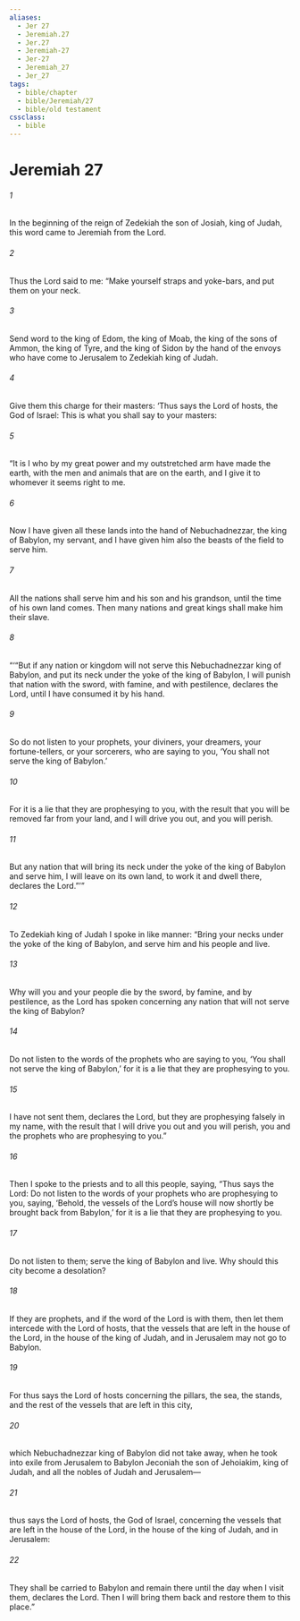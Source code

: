 ```yaml
---
aliases:
  - Jer 27
  - Jeremiah.27
  - Jer.27
  - Jeremiah-27
  - Jer-27
  - Jeremiah_27
  - Jer_27
tags:
  - bible/chapter
  - bible/Jeremiah/27
  - bible/old testament
cssclass:
  - bible
---
```


# Jeremiah 27

###### 1
In the beginning of the reign of Zedekiah the son of Josiah, king of Judah, this word came to Jeremiah from the Lord.
###### 2
Thus the Lord said to me: “Make yourself straps and yoke-bars, and put them on your neck.
###### 3
Send word to the king of Edom, the king of Moab, the king of the sons of Ammon, the king of Tyre, and the king of Sidon by the hand of the envoys who have come to Jerusalem to Zedekiah king of Judah.
###### 4
Give them this charge for their masters: ‘Thus says the Lord of hosts, the God of Israel: This is what you shall say to your masters:
###### 5
“It is I who by my great power and my outstretched arm have made the earth, with the men and animals that are on the earth, and I give it to whomever it seems right to me.
###### 6
Now I have given all these lands into the hand of Nebuchadnezzar, the king of Babylon, my servant, and I have given him also the beasts of the field to serve him.
###### 7
All the nations shall serve him and his son and his grandson, until the time of his own land comes. Then many nations and great kings shall make him their slave.
###### 8
“‘“But if any nation or kingdom will not serve this Nebuchadnezzar king of Babylon, and put its neck under the yoke of the king of Babylon, I will punish that nation with the sword, with famine, and with pestilence, declares the Lord, until I have consumed it by his hand.
###### 9
So do not listen to your prophets, your diviners, your dreamers, your fortune-tellers, or your sorcerers, who are saying to you, ‘You shall not serve the king of Babylon.’
###### 10
For it is a lie that they are prophesying to you, with the result that you will be removed far from your land, and I will drive you out, and you will perish.
###### 11
But any nation that will bring its neck under the yoke of the king of Babylon and serve him, I will leave on its own land, to work it and dwell there, declares the Lord.”’”
###### 12
To Zedekiah king of Judah I spoke in like manner: “Bring your necks under the yoke of the king of Babylon, and serve him and his people and live.
###### 13
Why will you and your people die by the sword, by famine, and by pestilence, as the Lord has spoken concerning any nation that will not serve the king of Babylon?
###### 14
Do not listen to the words of the prophets who are saying to you, ‘You shall not serve the king of Babylon,’ for it is a lie that they are prophesying to you.
###### 15
I have not sent them, declares the Lord, but they are prophesying falsely in my name, with the result that I will drive you out and you will perish, you and the prophets who are prophesying to you.”
###### 16
Then I spoke to the priests and to all this people, saying, “Thus says the Lord: Do not listen to the words of your prophets who are prophesying to you, saying, ‘Behold, the vessels of the Lord’s house will now shortly be brought back from Babylon,’ for it is a lie that they are prophesying to you.
###### 17
Do not listen to them; serve the king of Babylon and live. Why should this city become a desolation?
###### 18
If they are prophets, and if the word of the Lord is with them, then let them intercede with the Lord of hosts, that the vessels that are left in the house of the Lord, in the house of the king of Judah, and in Jerusalem may not go to Babylon.
###### 19
For thus says the Lord of hosts concerning the pillars, the sea, the stands, and the rest of the vessels that are left in this city,
###### 20
which Nebuchadnezzar king of Babylon did not take away, when he took into exile from Jerusalem to Babylon Jeconiah the son of Jehoiakim, king of Judah, and all the nobles of Judah and Jerusalem—
###### 21
thus says the Lord of hosts, the God of Israel, concerning the vessels that are left in the house of the Lord, in the house of the king of Judah, and in Jerusalem:
###### 22
They shall be carried to Babylon and remain there until the day when I visit them, declares the Lord. Then I will bring them back and restore them to this place.”


